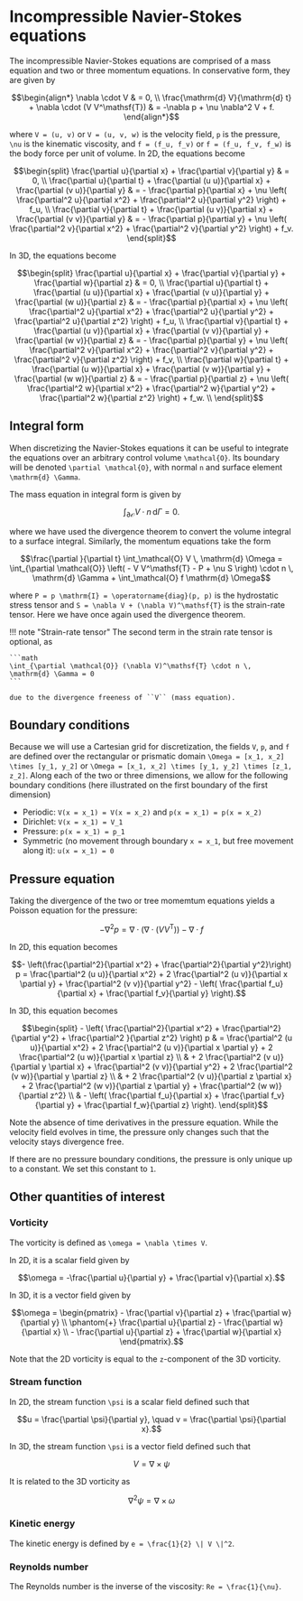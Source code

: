 # Incompressible Navier-Stokes equations

The incompressible Navier-Stokes equations are comprised of a mass equation and
two or three momentum equations. In conservative form, they are given by

```math
\begin{align*}
\nabla \cdot V & = 0, \\
\frac{\mathrm{d} V}{\mathrm{d} t} + \nabla \cdot (V V^\mathsf{T}) & = -\nabla p +
\nu \nabla^2 V + f.
\end{align*}
```

where ``V = (u, v)`` or ``V = (u, v, w)`` is the velocity field, ``p`` is the
pressure, ``\nu`` is the kinematic viscosity, and ``f = (f_u, f_v)`` or ``f =
(f_u, f_v, f_w)`` is the body force per unit of volume. In 2D, the equations
become

```math
\begin{split}
    \frac{\partial u}{\partial x} + \frac{\partial v}{\partial y} & = 0, \\
    \frac{\partial u}{\partial t} + \frac{\partial (u u)}{\partial x} +
    \frac{\partial (v u)}{\partial y} & = - \frac{\partial p}{\partial x} +
    \nu \left( \frac{\partial^2 u}{\partial x^2} + \frac{\partial^2
    u}{\partial y^2} \right) + f_u, \\
    \frac{\partial v}{\partial t} + \frac{\partial (u v)}{\partial x} +
    \frac{\partial (v v)}{\partial y} & = - \frac{\partial p}{\partial y} +
    \nu \left( \frac{\partial^2 v}{\partial x^2} + \frac{\partial^2
    v}{\partial y^2} \right) + f_v.
\end{split}
```

In 3D, the equations become

```math
\begin{split}
    \frac{\partial u}{\partial x} + \frac{\partial v}{\partial y} +
    \frac{\partial w}{\partial z} & = 0, \\
    \frac{\partial u}{\partial t} + \frac{\partial (u u)}{\partial x} +
    \frac{\partial (v u)}{\partial y} + \frac{\partial (w u)}{\partial z} & = -
    \frac{\partial p}{\partial x} + \nu \left( \frac{\partial^2 u}{\partial
    x^2} + \frac{\partial^2 u}{\partial y^2} + \frac{\partial^2 u}{\partial
    z^2} \right) + f_u, \\
    \frac{\partial v}{\partial t} + \frac{\partial (u v)}{\partial x} +
    \frac{\partial (v v)}{\partial y} + \frac{\partial (w v)}{\partial z} & = -
    \frac{\partial p}{\partial y} + \nu \left( \frac{\partial^2 v}{\partial
    x^2} + \frac{\partial^2 v}{\partial y^2} + \frac{\partial^2 v}{\partial
    z^2}  \right) + f_v, \\
    \frac{\partial w}{\partial t} + \frac{\partial (u w)}{\partial x} +
    \frac{\partial (v w)}{\partial y} + \frac{\partial (w w)}{\partial z} & = -
    \frac{\partial p}{\partial z} + \nu \left( \frac{\partial^2 w}{\partial
    x^2} + \frac{\partial^2 w}{\partial y^2} + \frac{\partial^2 w}{\partial
    z^2}  \right) + f_w. \\
\end{split}
```


## Integral form

When discretizing the Navier-Stokes equations it can be useful to integrate the
equations over an arbitrary control volume ``\mathcal{O}``. Its boundary will
be denoted ``\partial \mathcal{O}``, with normal ``n`` and surface element
``\mathrm{d} \Gamma``.

The mass equation in integral form is given by

```math
\int_{\partial \mathcal{O}} V \cdot n \, \mathrm{d} \Gamma = 0.
```

where we have used the divergence theorem to convert the volume integral to a
surface integral. Similarly, the momentum equations take the form

```math
\frac{\partial }{\partial t} \int_\mathcal{O} V \, \mathrm{d} \Omega
= \int_{\partial \mathcal{O}} \left( - V V^\mathsf{T} - P + \nu S \right) \cdot n \,
\mathrm{d} \Gamma + \int_\mathcal{O} f \mathrm{d} \Omega
```

where ``P = p \mathrm{I} = \operatorname{diag}(p, p)`` is the hydrostatic stress tensor
and ``S = \nabla V + (\nabla V)^\mathsf{T}`` is the strain-rate tensor. Here we
have once again used the divergence theorem.

!!! note "Strain-rate tensor"
    The second term in the strain rate tensor is optional, as

    ```math
    \int_{\partial \mathcal{O}} (\nabla V)^\mathsf{T} \cdot n \, \mathrm{d} \Gamma = 0
    ```

    due to the divergence freeness of ``V`` (mass equation).


## Boundary conditions

Because we will use a Cartesian grid for discretization, the fields ``V``,
``p``, and ``f`` are defined over the rectangular or prismatic domain ``\Omega
= [x_1, x_2] \times [y_1, y_2]`` or ``\Omega = [x_1, x_2] \times [y_1, y_2]
\times [z_1, z_2]``. Along each of the two or three dimensions, we allow for
the following boundary conditions (here illustrated on the first boundary of
the first dimension)

- Periodic: ``V(x = x_1) = V(x = x_2)`` and ``p(x = x_1) = p(x = x_2)``
- Dirichlet: ``V(x = x_1) = V_1``
- Pressure: ``p(x = x_1) = p_1``
- Symmetric (no movement through boundary ``x = x_1``, but free movement along
  it): ``u(x = x_1) = 0``


## Pressure equation

Taking the divergence of the two or tree momemtum equations yields a Poisson
equation for the pressure:

```math
- \nabla^2 p = \nabla \cdot \left( \nabla \cdot (V V^\mathsf{T}) \right) -
\nabla \cdot f
```

In 2D, this equation becomes

```math
- \left(\frac{\partial^2}{\partial x^2} + \frac{\partial^2}{\partial
y^2}\right) p = \frac{\partial^2 (u u)}{\partial x^2} + 2 \frac{\partial^2 (u
v)}{\partial x \partial y} + \frac{\partial^2 (v v)}{\partial y^2} - \left( \frac{\partial f_u}{\partial x} + \frac{\partial f_v}{\partial y} \right).
```

In 3D, this equation becomes

```math
\begin{split}
    - \left( \frac{\partial^2}{\partial x^2} + \frac{\partial^2}{\partial
    y^2} + \frac{\partial^2 }{\partial z^2} \right) p
    & = \frac{\partial^2 (u u)}{\partial x^2}
    + 2 \frac{\partial^2 (u v)}{\partial x \partial y}
    + 2 \frac{\partial^2 (u w)}{\partial x \partial z} \\
    & + 2 \frac{\partial^2 (v u)}{\partial y \partial x}
    +   \frac{\partial^2 (v v)}{\partial y^2}
    + 2 \frac{\partial^2 (v w)}{\partial y \partial z} \\
    & + 2 \frac{\partial^2 (v u)}{\partial z \partial x}
    + 2 \frac{\partial^2 (w v)}{\partial z \partial y}
    +   \frac{\partial^2 (w w)}{\partial z^2} \\
    & - \left( \frac{\partial f_u}{\partial x} + \frac{\partial f_v}{\partial
    y} + \frac{\partial f_w}{\partial z} \right).
\end{split}
```

Note the absence of time derivatives in the pressure equation. While the
velocity field evolves in time, the pressure only changes such that the
velocity stays divergence free.

If there are no pressure boundary conditions, the pressure is only unique up to
a constant. We set this constant to ``1``.


## Other quantities of interest

### Vorticity

The vorticity is defined as ``\omega = \nabla \times V``.

In 2D, it is a scalar field given by

```math
\omega = -\frac{\partial u}{\partial y} + \frac{\partial v}{\partial x}.
```

In 3D, it is a vector field given by

```math
\omega = \begin{pmatrix}
    - \frac{\partial v}{\partial z} + \frac{\partial w}{\partial y} \\
    \phantom{+} \frac{\partial u}{\partial z} - \frac{\partial w}{\partial x} \\
    - \frac{\partial u}{\partial z} + \frac{\partial w}{\partial x}
\end{pmatrix}.
```

Note that the 2D vorticity is equal
to the ``z``-component of the 3D vorticity.

### Stream function

In 2D, the stream function ``\psi`` is a scalar field defined such that

```math
u = \frac{\partial \psi}{\partial y}, \quad v = \frac{\partial \psi}{\partial x}.
```

In 3D, the stream function ``\psi`` is a vector field defined such that

```math
V = \nabla \times \psi
```

It is related to the 3D vorticity as

```math
\nabla^2 \psi = \nabla \times \omega
```

### Kinetic energy

The kinetic energy is defined by ``e = \frac{1}{2} \| V \|^2``.

### Reynolds number

The Reynolds number is the inverse of the viscosity: ``Re =
\frac{1}{\nu}``.
